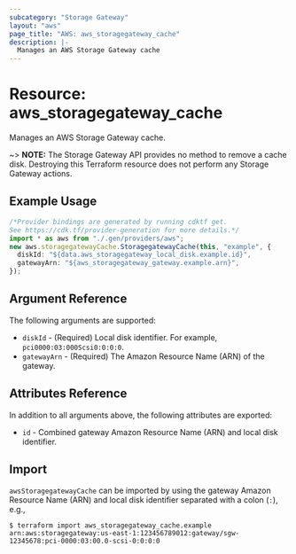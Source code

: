 ```yaml
---
subcategory: "Storage Gateway"
layout: "aws"
page_title: "AWS: aws_storagegateway_cache"
description: |-
  Manages an AWS Storage Gateway cache
---
```


# Resource: aws\_storagegateway\_cache

Manages an AWS Storage Gateway cache.

\~> **NOTE:** The Storage Gateway API provides no method to remove a cache disk. Destroying this Terraform resource does not perform any Storage Gateway actions.

## Example Usage

```typescript
/*Provider bindings are generated by running cdktf get.
See https://cdk.tf/provider-generation for more details.*/
import * as aws from "./.gen/providers/aws";
new aws.storagegatewayCache.StoragegatewayCache(this, "example", {
  diskId: "${data.aws_storagegateway_local_disk.example.id}",
  gatewayArn: "${aws_storagegateway_gateway.example.arn}",
});

```

## Argument Reference

The following arguments are supported:

* `diskId` - (Required) Local disk identifier. For example, `pci0000:03:000Scsi0:0:0:0`.
* `gatewayArn` - (Required) The Amazon Resource Name (ARN) of the gateway.

## Attributes Reference

In addition to all arguments above, the following attributes are exported:

* `id` - Combined gateway Amazon Resource Name (ARN) and local disk identifier.

## Import

`awsStoragegatewayCache` can be imported by using the gateway Amazon Resource Name (ARN) and local disk identifier separated with a colon (`:`), e.g.,

```console
$ terraform import aws_storagegateway_cache.example arn:aws:storagegateway:us-east-1:123456789012:gateway/sgw-12345678:pci-0000:03:00.0-scsi-0:0:0:0
```
